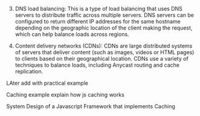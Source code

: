 

3. DNS load balancing: This is a type of load balancing that uses DNS servers to distribute traffic across multiple servers. DNS servers can be configured to return different IP addresses for the same hostname depending on the geographic location of the client making the request, which can help balance loads across regions.


4. Content delivery networks (CDNs): CDNs are large distributed systems of servers that deliver content (such as images, videos or HTML pages) to clients based on their geographical location. CDNs use a variety of techniques to balance loads, including Anycast routing and cache replication.

LAter add with practical example

Caching example explain 
how js caching works

System Design of a Javascript Framework that implements Caching

